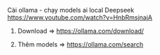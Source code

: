 Cài ollama - chạy models ai local Deepseek
https://www.youtube.com/watch?v=HnbRmsjnajA


1. Download 
=> https://ollama.com/download/

2. Thêm models
=> https://ollama.com/search